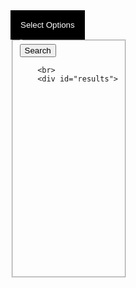 <head>
    <style>
      @import url('https://fonts.googleapis.com/css2?family=Poppins:ital,wght@0,100;0,200;0,300;0,400;0,500;0,600;0,700;0,800;0,900;1,100;1,200;1,300;1,400;1,500;1,600;1,700;1,800;1,900&display=swap');
      body {
        font-family: 'Poppins', sans-serif;
      }
      .dropdown {
        position: relative;
        display: inline-block;
      }
      .dropdown-button {
        background-color: black;
        color: white;
        padding: 16px;
        border: none;
        cursor: pointer;
      }
      .dropdown-content {
        display: none;
        position: absolute;
        width: 200px;
        background-color: #f9f9f9;
        min-width: 160px;
        box-shadow: 0 8px 16px 0 rgba(0, 0, 0, 0.2);
        z-index: 1;
      }
      .dropdown-content input[type="checkbox"] {
        margin-right: 10px;
      }
      .dropdown:hover .dropdown-content {
        display: block;
      }
    </style>
  </head>
  <body>
    <div class="dropdown">
      <button class="dropdown-button">Select Options</button>
      <form>
        <fieldset>
          <legend id="dietary-restrictions-label"></legend>
          <div class="dropdown-content" aria-labelledby="dietary-restrictions-label">
            <input type="checkbox" id="vegan" name="dietary-restrictions" value="vegan">
            <label for="vegan">Vegan</label><br>
            <input type="checkbox" id="vegetarian" name="dietary-restrictions" value="vegetarian">
            <label for="vegetarian">Vegetarian</label><br>
            <input type="checkbox" id="gluten-free" name="dietary-restrictions" value="gluten-free">
            <label for="gluten-free">Gluten Free</label><br>
            <input type="checkbox" id="lactose-intolerant" name="dietary-restrictions" value="lactose-intolerant">
            <label for="lactose-intolerant">Lactose Intolerant</label><br>
            <input type="checkbox" id="no-fish" name="dietary-restrictions" value="no-fish">
            <label for="no-fish">No Fish</label><br>
            <input type="checkbox" id="nut-free" name="dietary-restrictions" value="nut-free">
            <label for="nut-free">Nut Free</label><br>
            <input type="button" value="Save Preferences">
          </div>
          <div id="search_page">
          <button id="searchButton">Search</button>
        <div>
            
        <br>
        <div id="results">
  <br><br><br><br><br><br><br><br><br><br><br><br><br><br><br><br><br>
  </body>
